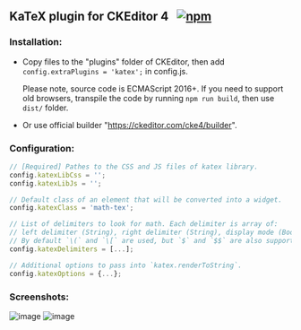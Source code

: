 KaTeX plugin for CKEditor 4
&nbsp; [![npm](https://img.shields.io/npm/v/katex-ckeditor-plugin?style=flat-square)](https://www.npmjs.com/package/katex-ckeditor-plugin)
----------------

### Installation:

- Copy files to the "plugins" folder of CKEditor,
  then add `config.extraPlugins = 'katex';` in config.js.

  Please note, source code is ECMAScript 2016+. If you need to support old
  browsers, transpile the code by running `npm run build`, then use `dist/` folder.

- Or use official builder "https://ckeditor.com/cke4/builder".

### Configuration:

```js
// [Required] Pathes to the CSS and JS files of katex library.
config.katexLibCss = '';
config.katexLibJs = '';

// Default class of an element that will be converted into a widget.
config.katexClass = 'math-tex';

// List of delimiters to look for math. Each delimiter is array of:
// left delimiter (String), right delimiter (String), display mode (Boolean).
// By default `\(` and `\[` are used, but `$` and `$$` are also supported.
config.katexDelimiters = [...];

// Additional options to pass into `katex.renderToString`.
config.katexOptions = {...};
```

### Screenshots:

![image](https://user-images.githubusercontent.com/4932134/71089547-eb1ade00-21c2-11ea-82c0-d5bfa8136d71.png)
![image](https://user-images.githubusercontent.com/4932134/71089560-f5d57300-21c2-11ea-8334-cf3af20fc3ba.png)
